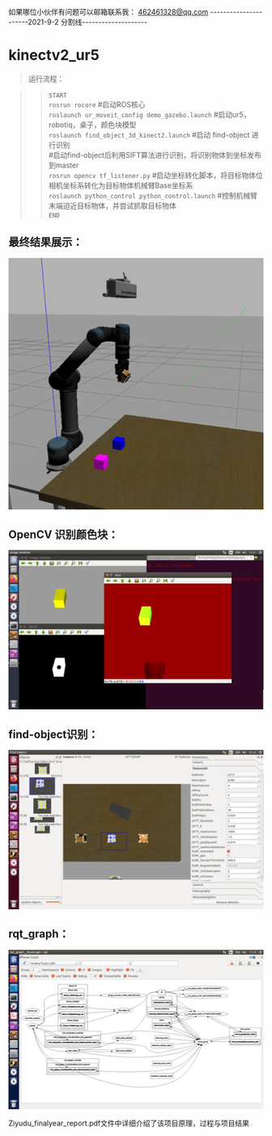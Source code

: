 如果哪位小伙伴有问题可以邮箱联系我： 462461328@qq.com
----------------------2021-9-2 分割线--------------------
# kinectv2_ur5
>运行流程：

>>`START`<br>
>>`rosrun rocore` #启动ROS核心<br>
>>`roslaunch ur_moveit_config demo_gazebo.launch`   #启动ur5，robotiq，桌子，颜色块模型<br>
>>`roslaunch find_object_3d_kinect2.launch`   #启动 find-object 进行识别<br>
                                                  #启动find-object后利用SIFT算法进行识别，将识别物体到坐标发布到master<br>
>>`rosrun opencv tf_listener.py`    #启动坐标转化脚本，将目标物体位相机坐标系转化为目标物体机械臂Base坐标系<br>
>>`roslaunch python_control python_control.launch`   #控制机械臂末端迫近目标物体，并尝试抓取目标物体<br>
>>`END`<br>
##  最终结果展示： <br>
![](https://github.com/Dzy-HW-XD/kinectv2_ur5/raw/master/截屏2020-04-1601.42.05.png)<br>
##  OpenCV 识别颜色块：  <br>
![](https://github.com/Dzy-HW-XD/kinectv2_ur5/raw/master/截屏2020-02-2023.01.23.png)<br>
##  find-object识别：  <br>
![](https://github.com/Dzy-HW-XD/kinectv2_ur5/raw/master/截屏2020-03-0413.46.37.png)<br>
##  rqt_graph：  <br>
![](https://github.com/Dzy-HW-XD/kinectv2_ur5/raw/master/截屏2020-03-0323.40.07.png)<br>

Ziyudu_finalyear_report.pdf文件中详细介绍了该项目原理，过程与项目结果<br>
